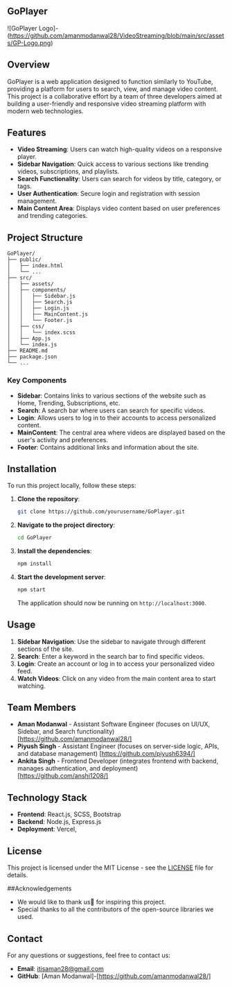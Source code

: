 ## GoPlayer

![GoPlayer Logo]-(https://github.com/amanmodanwal28/VideoStreaming/blob/main/src/assets/GP-Logo.png) 

## Overview

GoPlayer is a web application designed to function similarly to YouTube, providing a platform for users to search, view, and manage video content. This project is a collaborative effort by a team of three developers aimed at building a user-friendly and responsive video streaming platform with modern web technologies.

## Features

- **Video Streaming**: Users can watch high-quality videos on a responsive player.
- **Sidebar Navigation**: Quick access to various sections like trending videos, subscriptions, and playlists.
- **Search Functionality**: Users can search for videos by title, category, or tags.
- **User Authentication**: Secure login and registration with session management.
- **Main Content Area**: Displays video content based on user preferences and trending categories.

## Project Structure

```
GoPlayer/
├── public/
│   ├── index.html
│   └── ...
├── src/
│   ├── assets/
│   ├── components/
│   │   ├── Sidebar.js
│   │   ├── Search.js
│   │   ├── Login.js
│   │   ├── MainContent.js
│   │   └── Footer.js
│   ├── css/
│   │   └── index.scss
│   ├── App.js
│   └── index.js
├── README.md
├── package.json
└── ...
```

### Key Components

- **Sidebar**: Contains links to various sections of the website such as Home, Trending, Subscriptions, etc.
- **Search**: A search bar where users can search for specific videos.
- **Login**: Allows users to log in to their accounts to access personalized content.
- **MainContent**: The central area where videos are displayed based on the user's activity and preferences.
- **Footer**: Contains additional links and information about the site.

## Installation

To run this project locally, follow these steps:

1. **Clone the repository**:
   ```bash
   git clone https://github.com/yourusername/GoPlayer.git
   ```
   
2. **Navigate to the project directory**:
   ```bash
   cd GoPlayer
   ```

3. **Install the dependencies**:
   ```bash
   npm install
   ```

4. **Start the development server**:
   ```bash
   npm start
   ```
   
   The application should now be running on `http://localhost:3000`.

## Usage

1. **Sidebar Navigation**: Use the sidebar to navigate through different sections of the site.
2. **Search**: Enter a keyword in the search bar to find specific videos.
3. **Login**: Create an account or log in to access your personalized video feed.
4. **Watch Videos**: Click on any video from the main content area to start watching.

## Team Members

- **Aman Modanwal** - Assistant Software Engineer (focuses on UI/UX, Sidebar, and Search functionality) [https://github.com/amanmodanwal28/]
- **Piyush Singh** - Assistant Engineer (focuses on server-side logic, APIs, and database management) [https://github.com/piyush6394/]
- **Ankita Singh** - Frontend Developer (integrates frontend with backend, manages authentication, and deployment) [https://github.com/anshi1208/]

## Technology Stack

- **Frontend**: React.js, SCSS, Bootstrap
- **Backend**: Node.js, Express.js 
- **Deployment**: Vercel, 

## License

This project is licensed under the MIT License - see the [LICENSE](LICENSE) file for details.

##Acknowledgements

- We would like to thank us🤣 for inspiring this project.
- Special thanks to all the contributors of the open-source libraries we used.

## Contact

For any questions or suggestions, feel free to contact us:

- **Email**: itisaman28@gmail.com
- **GitHub**: [Aman Modanwal]-[https://github.com/amanmodanwal28/]

